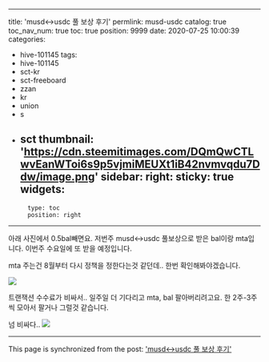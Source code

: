 
---
title: 'musd<->usdc 풀 보상 후기'
permlink: musd-usdc
catalog: true
toc_nav_num: true
toc: true
position: 9999
date: 2020-07-25 10:00:39
categories:
- hive-101145
tags:
- hive-101145
- sct-kr
- sct-freeboard
- zzan
- kr
- union
- s
- sct
thumbnail: 'https://cdn.steemitimages.com/DQmQwCTLwvEanWToi6s9p5vjmiMEUXt1iB42nvmvqdu7Ddw/image.png'
sidebar:
    right:
        sticky: true
widgets:
    -
        type: toc
        position: right
---


아래 사진에서 0.5bal빼면요. 저번주 musd<->usdc 풀보상으로 받은 bal이랑 mta입니다. 이번주 수요일에 또 받을 예정입니다.

mta 주는건 8월부터 다시 정책을 정한다는것 같던데.. 한번 확인해봐야겠습니다.

![](https://cdn.steemitimages.com/DQmQwCTLwvEanWToi6s9p5vjmiMEUXt1iB42nvmvqdu7Ddw/image.png)

트랜잭션 수수료가 비싸서..  일주일 더 기다리고 mta, bal 팔아버리려고요. 한 2주-3주씩 모아서 팔거나 그럴것 같습니다.

넘 비싸다..
![](https://cdn.steemitimages.com/DQmajoL7ANspQmMC27429VW3LesEJgBgvje369artf5J97P/image.png)

- - -

This page is synchronized from the post: ['musd<->usdc 풀 보상 후기'](https://steemit.com/@jacobyu/musd-usdc)
